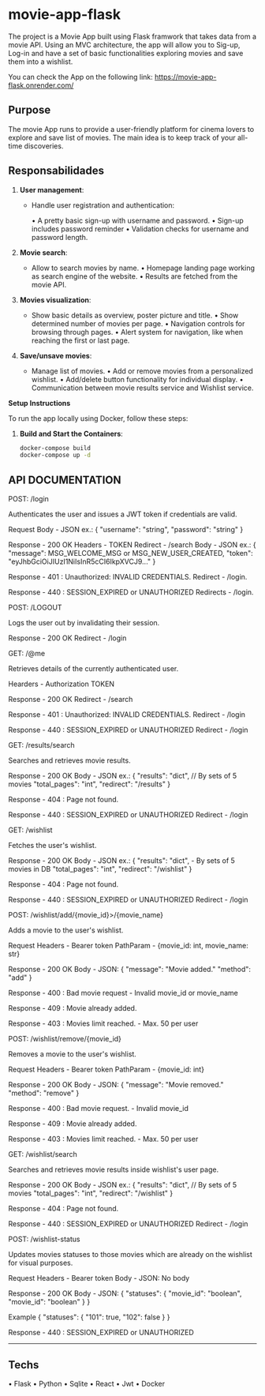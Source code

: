 # movie-app-flask

The project is a Movie App built using Flask framwork that takes data from a movie API. Using an MVC architecture, the app will allow you to Sig-up, Log-in and have a set of basic functionalities exploring movies and save them into a wishlist.

You can check the App on the following link: https://movie-app-flask.onrender.com/

## Purpose

The movie App runs to provide a user-friendly platform for cinema lovers to explore and save list of movies.
The main idea is to keep track of your all-time discoveries.

## Responsabilidades

1. **User management**:
   - Handle user registration and authentication:

      • A pretty basic sign-up with username and password.
      • Sign-up includes password reminder
      • Validation checks for username and password length.

2. **Movie search**:
   - Allow to search movies by name.
      • Homepage landing page working as search engine of the website.
      • Results are fetched from the movie API.

3. **Movies visualization**:
   - Show basic details as overview, poster picture and title.
      • Show determined number of movies per page.
      • Navigation controls for browsing through pages.
      • Alert system for navigation, like when reaching the first or last page.
   
4. **Save/unsave movies**: 
   - Manage list of movies.
      • Add or remove movies from a personalized wishlist.
      • Add/delete button functionality for individual display.
      • Communication between movie results service and Wishlist service.

**Setup Instructions**

To run the app locally using Docker, follow these steps:

1. **Build and Start the Containers**:
   ```bash
   docker-compose build
   docker-compose up -d

## API DOCUMENTATION

POST: /login

Authenticates the user and issues a JWT token if credentials are valid.

Request
Body - JSON ex.: 
{
   "username": "string",
   "password": "string"
}

Response - 200 OK
Headers - TOKEN
Redirect - /search
Body - JSON ex.:
   {
      "message": MSG_WELCOME_MSG or MSG_NEW_USER_CREATED,
      "token": "eyJhbGciOiJIUzI1NiIsInR5cCI6IkpXVCJ9..."
   }

Response - 401 : Unauthorized: INVALID CREDENTIALS. 
Redirect - /login.

Response - 440 : SESSION_EXPIRED or UNAUTHORIZED
Redirects - /login.


POST: /LOGOUT

Logs the user out by invalidating their session.

Response - 200 OK
Redirect - /login


GET: /@me

Retrieves details of the currently authenticated user.

Hearders - Authorization TOKEN

Response - 200 OK
Redirect - /search

Response - 401 : Unauthorized: INVALID CREDENTIALS. 
Redirect - /login

Response - 440 : SESSION_EXPIRED or UNAUTHORIZED
Redirect - /login

GET: /results/search

Searches and retrieves movie results.

Response - 200 OK
Body - JSON ex.:
{
   "results": "dict", // By sets of 5 movies
   "total_pages": "int",
   "redirect": "/results"
}

Response - 404 : Page not found.

Response - 440 : SESSION_EXPIRED or UNAUTHORIZED
Redirect - /login

GET: /wishlist

Fetches the user's wishlist.

Response - 200 OK
Body - JSON ex.:
{
   "results": "dict", - By sets of 5 movies in DB
   "total_pages": "int",
   "redirect": "/wishlist"
}

Response - 404 : Page not found.

Response - 440 : SESSION_EXPIRED or UNAUTHORIZED
Redirect - /login


POST: /wishlist/add/{movie_id}>/{movie_name}

Adds a movie to the user's wishlist.

Request 
Headers - Bearer token
PathParam - {movie_id: int, movie_name: str}

Response - 200 OK 
Body - JSON: {
   "message": "Movie added."
   "method": "add"
}

Response - 400 : Bad movie request - Invalid movie_id or movie_name

Response - 409 : Movie already added.

Response - 403 : Movies limit reached. - Max. 50 per user

POST: /wishlist/remove/{movie_id}

Removes a movie to the user's wishlist.

Request
Headers - Bearer token
PathParam - {movie_id: int}

Response - 200 OK 
Body - JSON: {
   "message": "Movie removed."
   "method": "remove"
}

Response - 400 : Bad movie request. - Invalid movie_id

Response - 409 : Movie already added.

Response - 403 : Movies limit reached. - Max. 50 per user

GET: /wishlist/search

Searches and retrieves movie results inside wishlist's user page.

Response - 200 OK
Body - JSON ex.:
{
   "results": "dict", // By sets of 5 movies
   "total_pages": "int",
   "redirect": "/wishlist"
}

Response - 404 : Page not found.

Response - 440 : SESSION_EXPIRED or UNAUTHORIZED
Redirect - /login

   POST: /wishlist-status

   Updates movies statuses to those movies which are already on the wishlist for visual purposes.

   Request
   Headers - Bearer token
   Body - JSON: No body

   Response - 200 OK 
   Body - JSON: {
      "statuses": {
         "movie_id": "boolean",
         "movie_id": "boolean"
      }
   }

   Example
   {
      "statuses": {
         "101": true,
         "102": false
      }
   }

   Response - 440 : SESSION_EXPIRED or UNAUTHORIZED

--------------------------------------------

## Techs

• Flask
• Python
• Sqlite
• React
• Jwt
• Docker